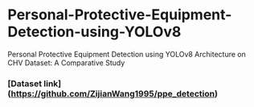 # Personal-Protective-Equipment-Detection-using-YOLOv8
Personal Protective Equipment Detection using YOLOv8 Architecture on CHV Dataset: A Comparative Study

### [Dataset link] (https://github.com/ZijianWang1995/ppe_detection)
